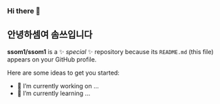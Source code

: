 ### Hi there 👋

## 안녕하셈여 솜쓰입니다

**ssom1/ssom1** is a ✨ _special_ ✨ repository because its `README.md` (this file) appears on your GitHub profile.

Here are some ideas to get you started:

- 🔭 I’m currently working on ...
- 🌱 I’m currently learning ...

